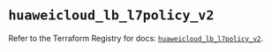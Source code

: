 # `huaweicloud_lb_l7policy_v2`

Refer to the Terraform Registry for docs: [`huaweicloud_lb_l7policy_v2`](https://registry.terraform.io/providers/huaweicloud/huaweicloud/1.71.1/docs/resources/lb_l7policy_v2).
